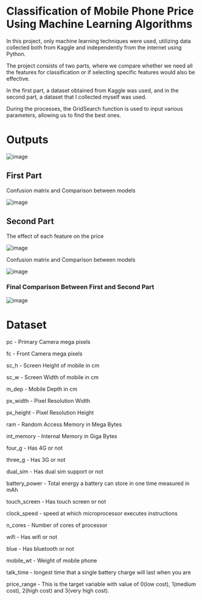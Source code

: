 # Classification of Mobile Phone Price Using Machine Learning Algorithms

In this project, only machine learning techniques were used, utilizing data collected both from Kaggle and independently from the internet using Python. 

The project consists of two parts, where we compare whether we need all the features for classification or if selecting specific features would also be effective.

In the first part, a dataset obtained from Kaggle was used, and in the second part, a dataset that I collected myself was used.

During the processes, the GridSearch function is used to input various parameters, allowing us to find the best ones.

# Outputs
![image](https://github.com/user-attachments/assets/9151705c-d058-470d-ab37-c935708d39cf)

## First Part

Confusion matrix and Comparison between models

![image](https://github.com/user-attachments/assets/85d1457e-a904-4408-85f8-2d4d27430dec)

## Second Part

The effect of each feature on the price

![image](https://github.com/user-attachments/assets/2d6e401b-0cf1-44aa-8648-70beb443f81c)

Confusion matrix and Comparison between models

![image](https://github.com/user-attachments/assets/b8e6654b-233c-4822-bd66-1ee56102484f)

### Final Comparison Between First and Second Part

![image](https://github.com/user-attachments/assets/7469ae55-6af8-41ea-bb35-0bbc668a6a1c)

# Dataset

pc - Primary Camera mega pixels

fc - Front Camera mega pixels

sc_h - Screen Height of mobile in cm

sc_w - Screen Width of mobile in cm

m_dep - Mobile Depth in cm

px_width - Pixel Resolution Width

px_height - Pixel Resolution Height

ram - Random Access Memory in Mega Bytes

int_memory - Internal Memory in Giga Bytes

four_g - Has 4G or not

three_g - Has 3G or not

dual_sim - Has dual sim support or not

battery_power - Total energy a battery can store in one time measured in mAh

touch_screen - Has touch screen or not

clock_speed - speed at which microprocessor executes instructions

n_cores - Number of cores of processor

wifi - Has wifi or not

blue - Has bluetooth or not

mobile_wt - Weight of mobile phone

talk_time - longest time that a single battery charge will last when you are

price_range - This is the target variable with value of 0(low cost), 1(medium cost), 2(high cost) and 3(very high cost).
